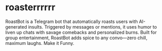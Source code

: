 # roasterrrrrr
RoastBot is a Telegram bot that automatically roasts users with AI-generated insults. Triggered by messages or mentions, it uses humor to liven up chats with savage comebacks and personalized burns. Built for group entertainment, RoastBot adds spice to any convo—zero chill, maximum laughs. Make it Funny.
